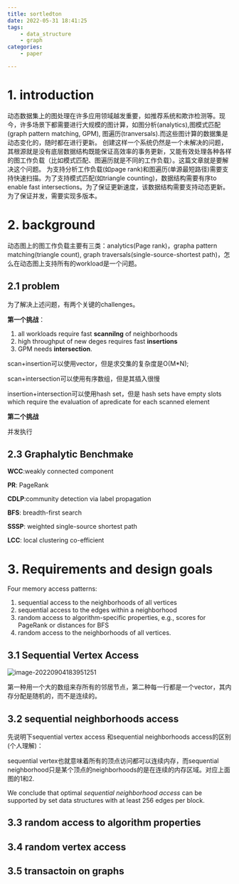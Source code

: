 ```yaml
---
title: sortledton
date: 2022-05-31 18:41:25
tags:
    - data_structure
    - graph
categories:
    - paper

---
```


# 1. introduction

​     动态数据集上的图处理在许多应用领域越发重要，如推荐系统和欺诈检测等。现今，许多场景下都需要进行大规模的图计算，如图分析(analytics),图模式匹配(graph pattern matching, GPM), 图遍历(tranversals).而这些图计算的数据集是动态变化的，随时都在进行更新。    创建这样一个系统仍然是一个未解决的问题，其根源就是没有底层数据结构既能保证高效率的事务更新，又能有效处理各种各样的图工作负载（比如模式匹配、图遍历就是不同的工作负载）。这篇文章就是要解决这个问题。    为支持分析工作负载(如page rank)和图遍历(单源最短路径)需要支持快速扫描。为了支持模式匹配(如triangle counting)，数据结构需要有序to enable fast intersections。为了保证更新速度，该数据结构需要支持动态更新。为了保证并发，需要实现多版本。

<!--more-->

# 2. background

动态图上的图工作负载主要有三类：analytics(Page rank)，grapha pattern matching(triangle count), graph traversals(single-source-shortest path)，怎么在动态图上支持所有的workload是一个问题。



## 2.1 problem

为了解决上述问题，有两个关键的challenges。

**第一个挑战**：

1. all workloads require fast **scannilng** of neighborhoods
2. high throughput of new deges requires fast **insertions**
3. GPM needs **intersection**.

scan+insertion可以使用vector，但是求交集的复杂度是O(M*N);

scan+intersection可以使用有序数组，但是其插入很慢

insertion+intersection可以使用hash set，但是 hash sets have empty slots which require the evaluation of apredicate for each scanned element

**第二个挑战**

并发执行

## 2.3 Graphalytic Benchmake

**WCC**:weakly connected component

**PR**: PageRank

**CDLP**:community detection via label propagation

**BFS**: breadth-first search

**SSSP**: weighted single-source shortest path

**LCC**: local clustering co-efficient



# 3. Requirements and design goals

Four memory access patterns:

1. sequential access to the neighborhoods of all vertices
2. sequential access to the edges within a neighborhood
3. random access to algorithm-specific properties, e.g., scores for PageRank or distances for BFS
4. random access to the neighborhoods of all vertices.

## 3.1 Sequential Vertex Access

![image-20220904183951251](http://img.singhe.art/image-20220904183951251.png)

第一种用一个大的数组来存所有的邻居节点，第二种每一行都是一个vector，其内存分配是随机的，而不是连续的。



## 3.2 sequential neighborhoods access

先说明下sequential vertex access 和sequential neighborhoods access的区别(个人理解)：

sequential vertex也就意味着所有的顶点访问都可以连续内存，而sequential neighborhood只是某个顶点的neighborhoods的是在连续的内存区域。对应上面图的1和2.

We conclude that optimal *sequential neighborhood access* can be supported by set data structures with at least 256 edges per block.



## 3.3 random access to algorithm properties

## 3.4 random vertex access



## 3.5 transactoin on graphs